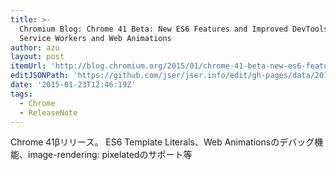 ```yaml
---
title: >-
  Chromium Blog: Chrome 41 Beta: New ES6 Features and Improved DevTools for
  Service Workers and Web Animations
author: azu
layout: post
itemUrl: 'http://blog.chromium.org/2015/01/chrome-41-beta-new-es6-features-and.html'
editJSONPath: 'https://github.com/jser/jser.info/edit/gh-pages/data/2015/01/index.json'
date: '2015-01-23T12:46:19Z'
tags:
  - Chrome
  - ReleaseNote
---
```

Chrome 41βリリース。
ES6 Template Literals、Web Animationsのデバッグ機能、image-rendering: pixelatedのサポート等
